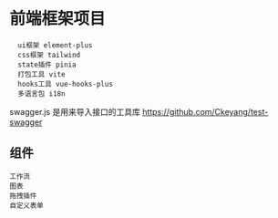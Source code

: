 # 前端框架项目

      ui框架 element-plus
      css框架 tailwind
      state插件 pinia
      打包工具 vite
      hooks工具 vue-hooks-plus
      多语言包 i18n

swagger.js 是用来导入接口的工具库
https://github.com/Ckeyang/test-swagger

## 组件

    工作流
    图表
    拖拽插件
    自定义表单
